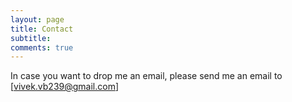 ```yaml
---
layout: page
title: Contact
subtitle: 
comments: true
---
```


In case you want to drop me an email, please send me an email to [vivek.vb239@gmail.com]